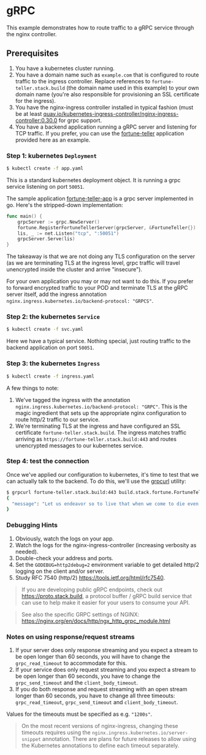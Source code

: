 # gRPC

This example demonstrates how to route traffic to a gRPC service through the
nginx controller.

## Prerequisites

1. You have a kubernetes cluster running.
2. You have a domain name such as `example.com` that is configured to route
   traffic to the ingress controller.  Replace references to
   `fortune-teller.stack.build` (the domain name used in this example) to your
   own domain name (you're also responsible for provisioning an SSL certificate
   for the ingress).
3. You have the nginx-ingress controller installed in typical fashion (must be
   at least
   [quay.io/kubernetes-ingress-controller/nginx-ingress-controller:0.30.0](https://quay.io/kubernetes-ingress-controller/nginx-ingress-controller)
   for grpc support.
4. You have a backend application running a gRPC server and listening for TCP
   traffic.  If you prefer, you can use the
   [fortune-teller](https://github.com/kubernetes/ingress-nginx/tree/main/images/grpc-fortune-teller)
   application provided here as an example.

### Step 1: kubernetes `Deployment`

```sh
$ kubectl create -f app.yaml
```

This is a standard kubernetes deployment object.  It is running a grpc service
listening on port `50051`.

The sample application
[fortune-teller-app](https://github.com/kubernetes/ingress-nginx/tree/main/images/grpc-fortune-teller)
is a grpc server implemented in go. Here's the stripped-down implementation:

```go
func main() {
	grpcServer := grpc.NewServer()
	fortune.RegisterFortuneTellerServer(grpcServer, &FortuneTeller{})
	lis, _ := net.Listen("tcp", ":50051")
	grpcServer.Serve(lis)
}
```

The takeaway is that we are not doing any TLS configuration on the server (as we
are terminating TLS at the ingress level, grpc traffic will travel unencrypted
inside the cluster and arrive "insecure").

For your own application you may or may not want to do this.  If you prefer to
forward encrypted traffic to your POD and terminate TLS at the gRPC server
itself, add the ingress annotation `nginx.ingress.kubernetes.io/backend-protocol: "GRPCS"`.

### Step 2: the kubernetes `Service`

```sh
$ kubectl create -f svc.yaml
```

Here we have a typical service. Nothing special, just routing traffic to the
backend application on port `50051`.

### Step 3: the kubernetes `Ingress`

```sh
$ kubectl create -f ingress.yaml
```

A few things to note:

1. We've tagged the ingress with the annotation
   `nginx.ingress.kubernetes.io/backend-protocol: "GRPC"`.  This is the magic
   ingredient that sets up the appropriate nginx configuration to route http/2
   traffic to our service.
1. We're terminating TLS at the ingress and have configured an SSL certificate
   `fortune-teller.stack.build`.  The ingress matches traffic arriving as
   `https://fortune-teller.stack.build:443` and routes unencrypted messages to
   our kubernetes service.

### Step 4: test the connection

Once we've applied our configuration to kubernetes, it's time to test that we
can actually talk to the backend.  To do this, we'll use the
[grpcurl](https://github.com/fullstorydev/grpcurl) utility:

```sh
$ grpcurl fortune-teller.stack.build:443 build.stack.fortune.FortuneTeller/Predict
{
  "message": "Let us endeavor so to live that when we come to die even the undertaker will be sorry.\n\t\t-- Mark Twain, \"Pudd'nhead Wilson's Calendar\""
}
```

### Debugging Hints

1. Obviously, watch the logs on your app.
2. Watch the logs for the nginx-ingress-controller (increasing verbosity as
   needed).
3. Double-check your address and ports.
4. Set the `GODEBUG=http2debug=2` environment variable to get detailed http/2
   logging on the client and/or server.
5. Study RFC 7540 (http/2) <https://tools.ietf.org/html/rfc7540>.

> If you are developing public gRPC endpoints, check out
> https://proto.stack.build, a protocol buffer / gRPC build service that can use
> to help make it easier for your users to consume your API.

> See also the specific GRPC settings of NGINX: https://nginx.org/en/docs/http/ngx_http_grpc_module.html

### Notes on using response/request streams

1. If your server does only response streaming and you expect a stream to be open longer than 60 seconds, you will have to change the `grpc_read_timeout` to accommodate for this.
2. If your service does only request streaming and you expect a stream to be open longer than 60 seconds, you have to change the
`grpc_send_timeout` and the `client_body_timeout`.
3. If you do both response and request streaming with an open stream longer than 60 seconds, you have to change all three timeouts: `grpc_read_timeout`, `grpc_send_timeout` and `client_body_timeout`.

Values for the timeouts must be specified as e.g. `"1200s"`.

> On the most recent versions of nginx-ingress, changing these timeouts requires using the `nginx.ingress.kubernetes.io/server-snippet` annotation. There are plans for future releases to allow using the Kubernetes annotations to define each timeout separately.
